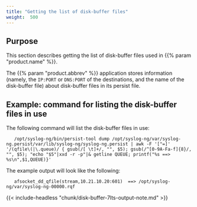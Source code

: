 ```yaml
---
title: "Getting the list of disk-buffer files"
weight:  500
---
```

<!-- DISCLAIMER: This file is based on the syslog-ng Open Source Edition documentation https://github.com/balabit/syslog-ng-ose-guides/commit/2f4a52ee61d1ea9ad27cb4f3168b95408fddfdf2 and is used under the terms of The syslog-ng Open Source Edition Documentation License. The file has been modified by Axoflow. -->

## Purpose

This section describes getting the list of disk-buffer files used in {{% param "product.name" %}}.

The {{% param "product.abbrev" %}} application stores information (namely, the `IP:PORT` or `DNS:PORT` of the destinations, and the name of the disk-buffer file) about disk-buffer files in its persist file.


## Example: command for listing the disk-buffer files in use

The following command will list the disk-buffer files in use:

```shell
   /opt/syslog-ng/bin/persist-tool dump /opt/syslog-ng/var/syslog-ng.persist/var/lib/syslog-ng/syslog-ng.persist | awk -F '["=]' '/(qfile\(|\.queue)/ { gsub(/[ \t]+/, "", $5); gsub(/^[0-9A-Fa-f]{8}/, "", $5); "echo "$5"|xxd -r -p"|& getline QUEUE; printf("%s ==> %s\n",$1,QUEUE)}'
```

The example output will look like the following:

```shell
   afsocket_dd_qfile(stream,10.21.10.20:601)  ==> /opt/syslog-ng/var/syslog-ng-00000.rqf
```

{{< include-headless "chunk/disk-buffer-7lts-output-note.md" >}}


